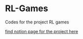 # RL-Games
Codes for the project RL games

[find notion page for the project here](https://www.notion.so/RL-Games-ALL-resources-2de82e0078d04694801dbcfbb83e2acf?pvs=4)

